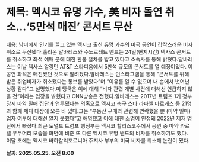 # **제목: 멕시코 유명 가수, 美 비자 돌연 취소…‘5만석 매진’ 콘서트 무산**

  내용: 남미에서 인기를 끌고 있는 멕시코 출신 유명 가수의 미국 공연이 갑작스러운 비자 취소로 무산됐다.훌리온 알바레스와 수노르테뇨 밴드는 24일(현지시간) 텍사스 콘서트를 취소하고 좌석 예매 분에 대한 환불 절차를 밟고 있다고 소속사를 통해 밝혔다.알바레스는 이날 텍사스 알링턴 AT&T 스타디움에서 5만석 규모의 콘서트를 열 예정이었다. 이 공연 좌석은 매진됐던 것으로 알려졌다.알바레스는 인스타그램을 통해 “콘서트를 위해 받은 취업비자가 취소됐다는 통보를 받았다”며 “이유를 알 수 없으며 내 손에서 벗어난 상황 같다”고 설명했다.미 당국은 이에 대해 “비자 관련 개별 사건에 대해선 언급하지 않을 것”이라는 입장을 밝혔다고 CNN방송은 전했다.알바레스는 2017년 트럼프 1기 정부 당시 마약 밀매 집단과 연루됐다는 의혹으로 멕시코 축구 스타 라파엘 마르케스 등 21명과 함께 제재 대상에 오른 바 있다.그는 “부동산 구매와 관련해 연락했을 뿐 (마약 밀매) 업자 여부에 대해선 알지 못했다”고 해명했고 이에 대한 소명이 인정돼 2022년 제재 명단에서 빠졌다.최근 도널드 트럼프 행정부는 멕시코 할리스코주에서 공연 중 마약 카르텔 우두머리 모습을 화면에 비춘 또 다른 멕시코 유명 밴드의 비자를 취소하기도 했다. 이달 초에는 멕시코 바하칼리포르니아 주지사 부부의 미국 비자를 취소해 논란이 됐다.

  **날짜: 2025.05.25. 오전 8:00**